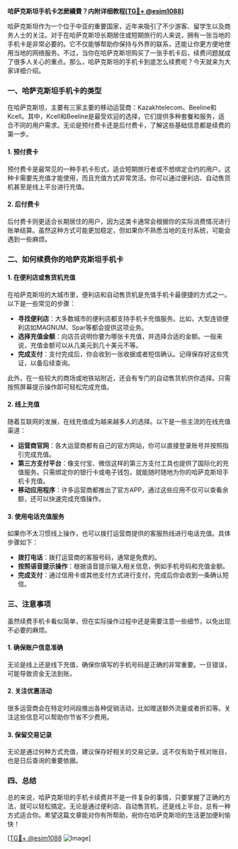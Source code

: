 **哈萨克斯坦手机卡怎麽續費？内附详细教程[[TG💪+ @esim1088](https://t.me/s/esim1088)]**

哈萨克斯坦作为一个位于中亚的重要国家，近年来吸引了不少游客、留学生以及商务人士的关注。对于在哈萨克斯坦长期居住或短期旅行的人来说，拥有一张当地的手机卡是非常必要的。它不仅能够帮助你保持与外界的联系，还能让你更方便地使用当地的网络服务。不过，当你在哈萨克斯坦购买了一张手机卡后，续费问题就成了很多人关心的重点。那么，哈萨克斯坦的手机卡到底怎么续费呢？今天就来为大家详细介绍。

### **一、哈萨克斯坦手机卡的类型**

在哈萨克斯坦，主要有三家主要的移动运营商：Kazakhtelecom、Beeline和Kcell。其中，Kcell和Beeline是最受欢迎的选择，它们提供多种套餐和服务，适合不同的用户需求。无论是预付费卡还是后付费卡，了解这些基础信息都是续费的第一步。

#### **1. 预付费卡**
预付费卡是最常见的一种手机卡形式，适合短期旅行者或不想绑定合约的用户。这种卡需要先充值才能使用，而且充值方式非常灵活。你可以通过便利店、自动售货机甚至是线上平台进行充值。

#### **2. 后付费卡**
后付费卡则更适合长期居住的用户，因为这类卡通常会根据你的实际消费情况进行账单结算。虽然这种方式可能更加稳定，但如果你不熟悉当地的支付系统，可能会遇到一些麻烦。

### **二、如何续费你的哈萨克斯坦手机卡**

#### **1. 在便利店或售货机充值**
在哈萨克斯坦的大城市里，便利店和自动售货机是充值手机卡最便捷的方式之一。以下是一些常见的步骤：

- **寻找便利店**：大多数城市的便利店都支持手机卡充值服务。比如，大型连锁便利店如MAGNUM、Spar等都会提供这项业务。
- **选择充值金额**：向店员说明你要为哪张卡充值，并选择合适的金额。一般来说，充值金额可以从几美元到几十美元不等。
- **完成支付**：支付完成后，你会收到一张收据或者短信确认。记得保存好这些凭证，以备后续查询。

此外，在一些较大的商场或地铁站附近，还会有专门的自动售货机供你选择。只需按照屏幕提示操作即可轻松完成充值。

#### **2. 线上充值**
随着互联网的发展，在线充值成为越来越多人的选择。以下是一些主流的在线充值渠道：

- **运营商官网**：各大运营商都有自己的官方网站，你可以直接登录账号并按照指引完成充值。
- **第三方支付平台**：像支付宝、微信这样的第三方支付工具也提供了国际化的充值服务。只需绑定你的银行卡或电子钱包，就能随时随地为你的哈萨克斯坦手机卡充值。
- **移动应用程序**：许多运营商都推出了官方APP，通过这些应用不仅可以查看余额，还可以快速完成充值操作。

#### **3. 使用电话充值服务**
如果你不太习惯线上操作，也可以拨打运营商提供的客服热线进行电话充值。具体步骤如下：

- **拨打电话**：拨打运营商的客服号码，通常是免费的。
- **按照语音提示操作**：根据语音提示输入相关信息，例如手机号码和充值金额。
- **完成支付**：通过信用卡或其他支付方式进行支付，完成后你会收到一条确认短信。

### **三、注意事项**

虽然续费手机卡看似简单，但在实际操作过程中还是需要注意一些细节，以免出现不必要的麻烦。

#### **1. 确保账户信息准确**
无论是线上还是线下充值，确保你填写的手机号码是正确的非常重要。一旦错误，可能导致资金无法到账。

#### **2. 关注优惠活动**
很多运营商会在特定时间段推出各种促销活动，比如赠送额外流量或者折扣等。关注这些信息可以帮助你节省不少费用。

#### **3. 保留交易记录**
无论是通过何种方式充值，建议保存好相关的交易记录。这不仅有助于核对账目，也是日后查询的重要依据。

### **四、总结**

总的来说，哈萨克斯坦的手机卡续费并不是一件复杂的事情，只要掌握了正确的方法，就可以轻松搞定。无论是通过便利店、自动售货机，还是线上平台，总有一种方式适合你。希望这篇文章能对你有所帮助，祝你在哈萨克斯坦的生活更加便利愉快！

[[TG💪+ @esim1088](https://t.me/s/esim1088) ![Image](https://i.postimg.cc/4NQfJmqS/Snipaste-2025-05-13-00-14-12.png)]